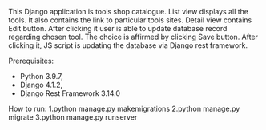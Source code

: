 This Django application is tools shop catalogue. List view displays all the tools. It also contains the link to particular tools sites. Detail view contains Edit button. After clicking it user is able to update database record regarding chosen tool. The choice is affirmed by clicking Save button. After clicking it, JS script is updating the database via Django rest framework.

Prerequisites:
- Python 3.9.7,
- Django 4.1.2,
- Django Rest Framework 3.14.0

How to run: 1.python manage.py makemigrations 2.python manage.py migrate 3.python manage.py runserver















